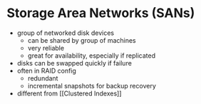 # Storage Area Networks (SANs)
- group of networked disk devices
	- can be shared by group of machines
	- very reliable
	- great for availability, especially if replicated
- disks can be swapped quickly if failure
- often in RAID config
	- redundant
	- incremental snapshots for backup recovery
- different from [[Clustered Indexes]]
